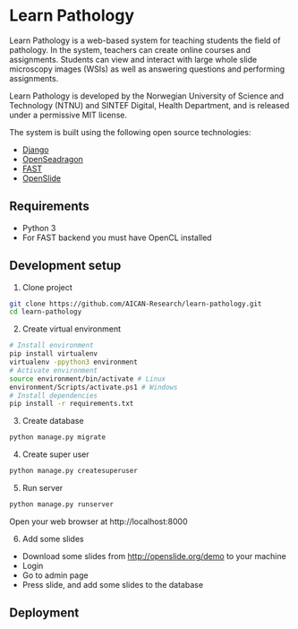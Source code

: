 Learn Pathology
=====================

Learn Pathology is a web-based system for teaching students 
the field of pathology. In the system, teachers can create online courses and assignments. Students can view and interact with
large whole slide microscopy images (WSIs) as well as answering questions and performing assignments.

Learn Pathology is developed by the Norwegian University of Science and Technology (NTNU)
and SINTEF Digital, Health Department, and is released under a permissive MIT license.

The system is built using the following open source technologies:
* [Django](https://www.djangoproject.com/)
* [OpenSeadragon](https://openseadragon.github.io)
* [FAST](https://fast.eriksmistad.no)
* [OpenSlide](https://openslide.org)

Requirements
-------------------
* Python 3
* For FAST backend you must have OpenCL installed

Development setup
-------------------
1. Clone project
```bash
git clone https://github.com/AICAN-Research/learn-pathology.git
cd learn-pathology
```
2. Create virtual environment
```bash
# Install environment
pip install virtualenv
virtualenv -ppython3 environment
# Activate environment
source environment/bin/activate # Linux
environment/Scripts/activate.ps1 # Windows
# Install dependencies
pip install -r requirements.txt
```
3. Create database
```bash
python manage.py migrate
```
4. Create super user
```bash
python manage.py createsuperuser
```
5. Run server
```bash
python manage.py runserver
```
Open your web browser at http://localhost:8000

6. Add some slides
- Download some slides from http://openslide.org/demo to your machine
- Login
- Go to admin page
- Press slide, and add some slides to the database

Deployment
-------------------
